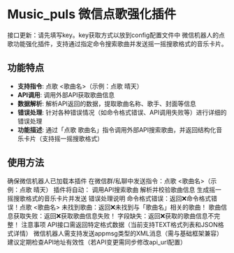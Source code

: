 # Music_puls 微信点歌强化插件
接口更新：请先填写key。key获取方式以放到config配置文件中
微信机器人的点歌功能强化插件，支持通过指定命令搜索歌曲并发送摇一摇搜歌格式的音乐卡片。
## 功能特点
- **支持指令**: 点歌 <歌曲名>（示例：点歌 晴天）
- **API调用**: 调用外部API获取歌曲信息
- **数据解析**: 解析API返回的数据，提取歌曲名称、歌手、封面等信息
- **错误处理**: 针对各种错误情况（如命令格式错误、API调用失败等）进行详细的错误处理
- **功能描述**: 通过「点歌 歌曲名」指令调用外部API搜索歌曲，并返回结构化音乐卡片（支持摇一摇搜歌格式）

## 使用方法
确保微信机器人已加载本插件
在微信群/私聊中发送指令：点歌 <歌曲名>（示例：点歌 晴天）
插件将自动：
调用API搜索歌曲
解析并校验歌曲信息
生成摇一摇搜歌格式的音乐卡片并发送
错误处理说明
命令格式错误：返回❌命令格式错误！点歌 <歌曲名>
未找到歌曲：返回❌未找到与「歌曲名」相关的歌曲！
歌曲信息获取失败：返回❌获取歌曲信息失败！
字段缺失：返回❌获取的歌曲信息不完整！
注意事项
API接口需返回特定格式数据（当前支持TEXT格式列表和JSON格式详情）
微信机器人需支持发送appmsg类型的XML消息（需与基础框架兼容）
建议定期检查API地址有效性（若API变更需同步修改api_url配置）

